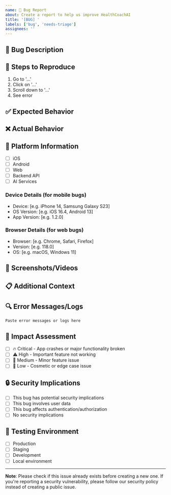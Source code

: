 ```yaml
---
name: 🐛 Bug Report
about: Create a report to help us improve HealthCoachAI
title: '[BUG] '
labels: ['bug', 'needs-triage']
assignees: ''
---
```


## 🐛 Bug Description

<!-- A clear and concise description of what the bug is -->

## 🔄 Steps to Reproduce

1. Go to '...'
2. Click on '...'
3. Scroll down to '...'
4. See error

## ✅ Expected Behavior

<!-- A clear and concise description of what you expected to happen -->

## ❌ Actual Behavior

<!-- A clear and concise description of what actually happened -->

## 📱 Platform Information

<!-- Mark all that apply -->

- [ ] iOS
- [ ] Android
- [ ] Web
- [ ] Backend API
- [ ] AI Services

### Device Details (for mobile bugs)

- Device: [e.g. iPhone 14, Samsung Galaxy S23]
- OS Version: [e.g. iOS 16.4, Android 13]
- App Version: [e.g. 1.2.0]

### Browser Details (for web bugs)

- Browser: [e.g. Chrome, Safari, Firefox]
- Version: [e.g. 118.0]
- OS: [e.g. macOS, Windows 11]

## 📸 Screenshots/Videos

<!-- If applicable, add screenshots or videos to help explain your problem -->

## 📋 Additional Context

<!-- Add any other context about the problem here -->

## 🔍 Error Messages/Logs

<!-- If applicable, add any error messages or relevant log entries -->

```
Paste error messages or logs here
```

## 🎯 Impact Assessment

<!-- How critical is this bug? -->

- [ ] 🔥 Critical - App crashes or major functionality broken
- [ ] ⚠️ High - Important feature not working
- [ ] 📝 Medium - Minor feature issue
- [ ] 🐛 Low - Cosmetic or edge case issue

## 🔒 Security Implications

<!-- Does this bug have security implications? -->

- [ ] This bug has potential security implications
- [ ] This bug involves user data
- [ ] This bug affects authentication/authorization
- [ ] No security implications

## 🧪 Testing Environment

<!-- Where did you encounter this bug? -->

- [ ] Production
- [ ] Staging
- [ ] Development
- [ ] Local environment

---

**Note**: Please check if this issue already exists before creating a new one. If you're reporting a
security vulnerability, please follow our security policy instead of creating a public issue.
